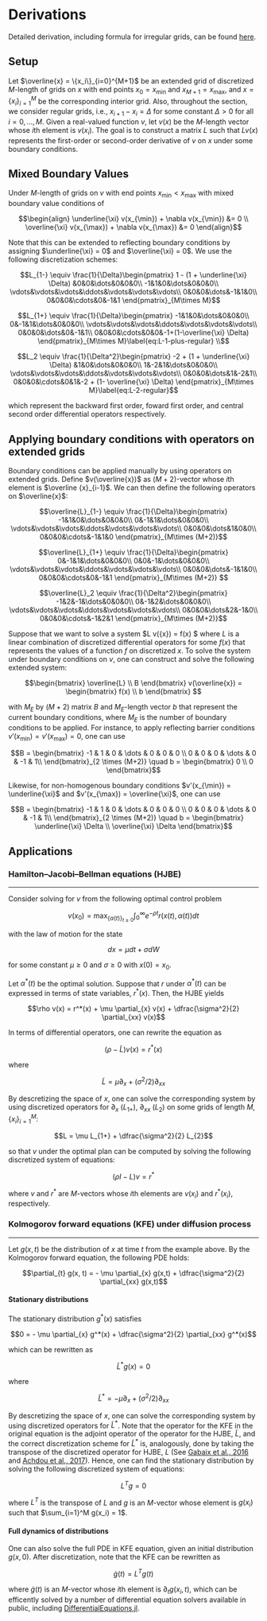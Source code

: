 Derivations
==========
Detailed derivation, including formula for irregular grids, can be found [here](../generated/discretized-differential-operator-derivation.pdf).

Setup
----------
Let $\overline{x} = \{x_i\}_{i=0}^{M+1}$ be an extended grid of discretized $M$-length of grids on $x$ with end points $x_0 = x_{\min}$ and $x_{M+1} = x_{\max}$, and $x = \{x_i\}_{i=1}^M$ be the corresponding interior grid. Also, throughout the section, we consider regular grids, i.e., $x_{i+1} - x_i = \Delta$ for some constant $\Delta > 0$ for all $i = 0, ..., M$. Given a real-valued function $v$, let $v(x)$ be the $M$-length vector whose $i$th element is $v(x_i)$. The goal is to construct a matrix $L$ such that $L v(x)$ represents the first-order or second-order derivative of $v$ on $x$ under some boundary conditions.

Mixed Boundary Values
----------
Under $M$-length of grids on $v$ with end points $x_{\min} < x_{\max}$ with mixed boundary value conditions of

```math
\begin{align}
\underline{\xi} v(x_{\min}) + \nabla v(x_{\min}) &= 0 \\
\overline{\xi} v(x_{\max}) + \nabla v(x_{\max}) &= 0
\end{align}
```

Note that this can be extended to reflecting boundary conditions by assigning $\underline{\xi} = 0$ and $\overline{\xi} = 0$. We use the following discretization schemes:

```math
L_{1-} \equiv \frac{1}{\Delta}\begin{pmatrix}
1 - (1 + \underline{\xi} \Delta) &0&0&\dots&0&0&0\\
-1&1&0&\dots&0&0&0\\
\vdots&\vdots&\vdots&\ddots&\vdots&\vdots&\vdots\\
0&0&0&\dots&-1&1&0\\
0&0&0&\cdots&0&-1&1
\end{pmatrix}_{M\times M}
```

```math
L_{1+} \equiv \frac{1}{\Delta}\begin{pmatrix}
-1&1&0&\dots&0&0&0\\
0&-1&1&\dots&0&0&0\\
\vdots&\vdots&\vdots&\ddots&\vdots&\vdots&\vdots\\
0&0&0&\dots&0&-1&1\\
0&0&0&\cdots&0&0&-1+(1-\overline{\xi} \Delta)
\end{pmatrix}_{M\times M}\label{eq:L-1-plus-regular} \\
```

```math
L_2 \equiv \frac{1}{\Delta^2}\begin{pmatrix}
-2 + (1 + \underline{\xi} \Delta) &1&0&\dots&0&0&0\\
1&-2&1&\dots&0&0&0\\
\vdots&\vdots&\vdots&\ddots&\vdots&\vdots&\vdots\\
0&0&0&\dots&1&-2&1\\
0&0&0&\cdots&0&1&-2 + (1- \overline{\xi} \Delta)
\end{pmatrix}_{M\times M}\label{eq:L-2-regular}
```

which represent the backward first order, foward first order, and central second order differential operators respectively.

Applying boundary conditions with operators on extended grids
----------
Boundary conditions can be applied manually by using operators on extended grids. Define $v(\overline{x})$ as $(M+2)$-vector whose $i$th element is $\overline {x}_{i-1}$. We can then define the following operators on $\overline{x}$:

```math
\overline{L}_{1-} \equiv \frac{1}{\Delta}\begin{pmatrix}
-1&1&0&\dots&0&0&0\\
0&-1&1&\dots&0&0&0\\
\vdots&\vdots&\vdots&\ddots&\vdots&\vdots&\vdots\\
0&0&0&\dots&1&0&0\\
0&0&0&\cdots&-1&1&0
\end{pmatrix}_{M\times (M+2)}
```

```math
\overline{L}_{1+} \equiv \frac{1}{\Delta}\begin{pmatrix}
0&-1&1&\dots&0&0&0\\
0&0&-1&\dots&0&0&0\\
\vdots&\vdots&\vdots&\ddots&\vdots&\vdots&\vdots\\
0&0&0&\dots&-1&1&0\\
0&0&0&\cdots&0&-1&1
\end{pmatrix}_{M\times (M+2)} 
```

```math
\overline{L}_2 \equiv \frac{1}{\Delta^2}\begin{pmatrix}
-1&2&-1&\dots&0&0&0\\
0&-1&2&\dots&0&0&0\\
\vdots&\vdots&\vdots&\ddots&\vdots&\vdots&\vdots\\
0&0&0&\dots&2&-1&0\\
0&0&0&\cdots&-1&2&1
\end{pmatrix}_{M\times (M+2)}
```

Suppose that we want to solve a system $L v({x}) = f(x) $ where $L$ is a linear combination of discretized differential operators for some $f(x)$ that represents the values of a function $f$ on discretized $x$. To solve the system under boundary conditions on $v$, one can construct and solve the following extended system:

```math
\begin{bmatrix}
\overline{L} \\
B
\end{bmatrix} 
v(\overline{x}) = 
\begin{bmatrix}
f(x) \\
b
\end{bmatrix} 
```

with $M_E$ by $(M+2)$ matrix $B$ and $M_E$-length vector $b$ that represent the current boundary conditions, where $M_E$ is the number of boundary conditions to be applied. For instance, to apply reflecting barrier conditions $v'(x_{\min}) = v'(x_{\max}) = 0$, one can use

```math
B = \begin{bmatrix}
-1 & 1 & 0 & \dots & 0 & 0 & 0 \\
0 & 0 & 0 & \dots & 0 & -1 & 1\\
\end{bmatrix}_{2 \times (M+2)} \quad 
b = \begin{bmatrix}
0 \\
0
\end{bmatrix}
```


Likewise, for non-homogenous boundary conditions $v'(x_{\min}) = \underline{\xi}$ and $v'(x_{\max}) = \overline{\xi}$, one can use

```math
B = \begin{bmatrix}
-1 & 1 & 0 & \dots & 0 & 0 & 0 \\
0 & 0 & 0 & \dots & 0 & -1 & 1\\
\end{bmatrix}_{2 \times (M+2)} \quad 
b = \begin{bmatrix}
 \underline{\xi} \Delta \\
\overline{\xi} \Delta
\end{bmatrix}
```

Applications
-------------
### Hamilton–Jacobi–Bellman equations (HJBE)
-------------
Consider solving for $v$ from the following optimal control problem
```math
v(x_0) = \max_{ {\{\alpha(t) \} }_{t \geq 0} } \int_{0}^\infty e^{-\rho t} r( x(t), \alpha(t )) dt
```

with the law of motion for the state 
```math
dx = \mu dt + \sigma dW 
```


for some constant $\mu \geq 0$ and $\sigma \geq 0$ with $x(0) = x_0$.

Let $\alpha^*(t)$ be the optimal solution. Suppose that $r$ under $\alpha^*(t)$ can be expressed in terms of state variables, $r^* (x)$. Then, the HJBE yields

```math
\rho v(x) = r^*(x) +  \mu  \partial_{x} v(x) + \dfrac{\sigma^2}{2} \partial_{xx} v(x)
```

In terms of differential operators, one can rewrite the equation as
```math
(\rho - \tilde{L}) v(x) = r^*(x)
```

where 

```math
\tilde{L} = \mu \partial_{x} + (\sigma^2/2) \partial_{xx}
```


By descretizing the space of $x$, one can solve the corresponding system by using discretized operators for $\partial_{x}$ ($L_{1+}$), $\partial_{xx}$ ($L_2$) on some grids of length $M$, $\{x_i\}_{i=1}^M$:

```math
L = \mu L_{1+} + \dfrac{\sigma^2}{2} L_{2}
```

so that $v$ under the optimal plan can be computed by solving the following discretized system of equations:

```math
(\rho I - L) v = r^*
```

where $v$ and $r^*$ are $M$-vectors whose $i$th elements are $v(x_i)$ and $r^*(x_i)$, respectively.



### Kolmogorov forward equations (KFE) under diffusion process
-------------
Let $g(x, t)$ be the distribution of $x$ at time $t$ from the example above. By the Kolmogorov forward equation, the following PDE holds:

```math
\partial_{t} g(x, t) = - \mu \partial_{x}  g(x,t) + \dfrac{\sigma^2}{2} \partial_{xx} g(x,t)
```

#### Stationary distributions
The stationary distribution $g^*(x)$ satisfies

```math
0 = - \mu \partial_{x} g^*(x) + \dfrac{\sigma^2}{2} \partial_{xx} g^*(x)
```

which can be rewritten as 

```math
\tilde{L}^* g(x) = 0
```

where 

```math
\tilde{L}^* =  - \mu \partial_{x} + (\sigma^2/2) \partial_{xx}
```

By descretizing the space of $x$, one can solve the corresponding system by using discretized operators for $\tilde{L}^*$. Note that the operator for the KFE in the original equation is the adjoint operator of the operator for the HJBE, $\tilde{L}$, and the correct discretization scheme for $\tilde{L}^*$ is, analogously, done by taking the transpose of the discretized operator for HJBE, $L$ (See [Gabaix et al., 2016](https://doi.org/10.3982/ECTA13569) and [Achdou et al., 2017](https://ideas.repec.org/p/nbr/nberwo/23732.html)). Hence, one can find the stationary distribution by solving the following discretized system of equations:

```math
L^T g = 0 
```
where $L^T$ is the transpose of $L$ and $g$ is an $M$-vector whose element is $g(x_i)$ such that $\sum_{i=1}^M g(x_i) = 1$.

#### Full dynamics of distributions
One can also solve the full PDE in KFE equation, given an initial distribution $g(x, 0)$. After discretization, note that the KFE can be rewritten as

```math
\dot{g}(t) = L^T g(t)
```
where $\dot{g}(t)$ is an $M$-vector whose $i$th element is $\partial_{t} g(x_i, t)$, which can be efficently solved by a number of differential equation solvers available in public, including [DifferentialEquations.jl](http://doi.org/10.5334/jors.151).
